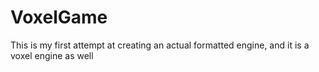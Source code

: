# VoxelGame
This is my first attempt at creating an actual formatted engine, and it is a voxel engine as well
